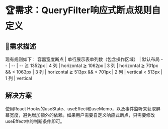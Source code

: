 # 🏆需求：QueryFilter响应式断点规则自定义

## 🥰需求描述

现有规则如下：
容器宽度断点 | 单行展示表单列数（包含操作区域） | 默认布局
-- | -- | --
≧ 1352px | 4 列 | horizontal
≧ 1062px | 3 列 | horizontal
≧ 701px && < 1063px | 3 列 | horizontal
≧ 513px && < 701px | 2 列 | vertical
< 513px | 1 列 | vertical

## 解决方案

使用React Hooks的useState、useEffect和useMemo，以及事件监听来获取屏幕宽度，避免增加额外的依赖。如果用户需要自定义响应式断点，只需要修改useEffect中的判断条件即可。
